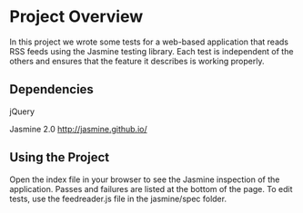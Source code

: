 # Project Overview

In this project we wrote some tests for a web-based application that reads RSS feeds using the Jasmine testing library. Each test is independent of the others and ensures that the feature it describes is working properly.


## Dependencies

jQuery

Jasmine 2.0 http://jasmine.github.io/

## Using the Project

Open the index file in your browser to see the Jasmine inspection of the application. Passes and failures are listed at the bottom of the page. To edit tests, use the feedreader.js file in the jasmine/spec folder.
